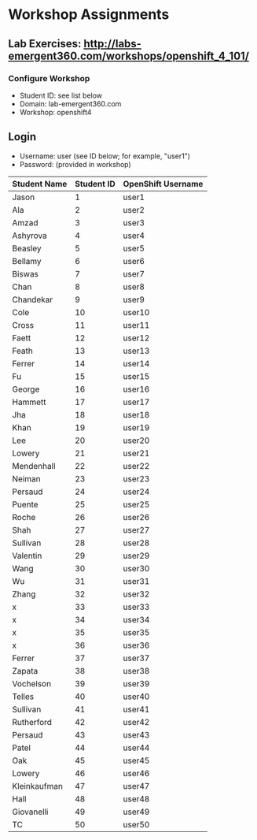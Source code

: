 # Workshop Assignments
## Lab Exercises: http://labs-emergent360.com/workshops/openshift_4_101/
### Configure Workshop
- Student ID: see list below
- Domain: lab-emergent360.com
- Workshop: openshift4

## Login
- Username: user<id> (see ID below; for example, "user1")
- Password: (provided in workshop)

| Student Name | Student ID | OpenShift Username | 
|------------ | ---------------| ---------------|
|	Jason	 |	1	|	user1	|
|	Ala	|	2	|	user2	|
|	Amzad 	|	3	|	user3	|
|	Ashyrova |	4	|	user4	|
|	Beasley |	5	|	user5	|
|	Bellamy  |	6	|	user6	|
|	Biswas |	7	|	user7	|
|	Chan |	8	|	user8	|
|	Chandekar	|	9	|	user9	|
|	Cole |	10	|	user10	|
|	Cross	|	11	|	user11	|
|	Faett |	12	|	user12	|
|	Feath |	13	|	user13	|
| Ferrer | 14 | user14 |
| Fu | 15 | user15 |
| George | 16 | user16 |
| Hammett | 17 | user17 |
| Jha | 18 | user18 |  
| Khan | 19 | user19 |  
| Lee | 20 | user20 |  
| Lowery | 21 | user21 |
| Mendenhall | 22 | user22 |
| Neiman | 23 | user23 |
| Persaud | 24 | user24 |
| Puente | 25 | user25 |
| Roche | 26 | user26 |
| Shah | 27 | user27 |
| Sullivan | 28 | user28 |
| Valentin | 29 | user29 |
| Wang | 30 | user30 |
| Wu | 31 | user31 |
| Zhang | 32 | user32 |
|  x | 33 | user33 |
|  x | 34 | user34 |
|  x | 35 | user35 |  
|  x | 36 | user36 |
|  Ferrer | 37 | user37 |
|  Zapata | 38 | user38 |
|  Vochelson | 39 | user39 |
|  Telles | 40 | user40 |
|  Sullivan | 41 | user41 |
|  Rutherford | 42 | user42 |
|  Persaud | 43 | user43 |
|  Patel | 44 | user44 |
|  Oak | 45 | user45 |
|  Lowery | 46 | user46 |
| Kleinkaufman | 47 | user47 |
| Hall | 48 | user48 |
| Giovanelli | 49 | user49 |
|  TC | 50 | user50 |
